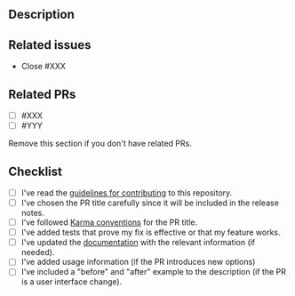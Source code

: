 ## Description

## Related issues
- Close #XXX

## Related PRs
- [ ] #XXX
- [ ] #YYY

Remove this section if you don't have related PRs.

## Checklist
- [ ] I've read the [guidelines for contributing](../CONTRIBUTING.md) to this repository.
- [ ] I've chosen the PR title carefully since it will be included in the release notes.
- [ ] I've followed [Karma conventions](http://karma-runner.github.io/6.3/dev/git-commit-msg.html) for the PR title.
- [ ] I've added tests that prove my fix is effective or that my feature works.
- [ ] I've updated the [documentation](../docs) with the relevant information (if needed).
- [ ] I've added usage information (if the PR introduces new options)
- [ ] I've included a "before" and "after" example to the description (if the PR is a user interface change).